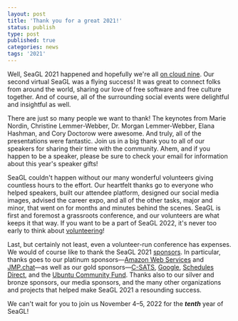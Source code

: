 ```yaml
---
layout: post
title: 'Thank you for a great 2021!'
status: publish
type: post
published: true
categories: news
tags: '2021'
---
```


Well, SeaGL 2021 happened and hopefully we're all [on cloud nine](https://seagl.org/news/2021/10/27/seagl-2021-theme.html).
Our second virtual SeaGL was a flying success!
It was great to connect folks from around the world, sharing our love of free software and free culture together.
And of course, all of the surrounding social events were delightful and insightful as well.

There are just so many people we want to thank!
The keynotes from Marie Nordin, Christine Lemmer-Webber, Dr. Morgan Lemmer-Webber, Elana Hashman, and Cory Doctorow were awesome.
And truly, all of the presentations were fantastic.
Join us in a big thank you to all of our speakers for sharing their time with the community.
Ahem, and if you happen to be a speaker, please be sure to check your email for information about this year's speaker gifts!

SeaGL couldn't happen without our many wonderful volunteers giving countless hours to the effort.
Our heartfelt thanks go to everyone who helped speakers, built our attendee platform, designed our social media images, advised the career expo, and all of the other tasks, major and minor, that went on for months and minutes behind the scenes.
SeaGL is first and foremost a grassroots conference, and our volunteers are what keeps it that way.
If you want to be a part of SeaGL 2022, it's never too early to think about [volunteering](https://seagl.org/news/2021/10/05/volunteers-2021.html)!

Last, but certainly not least, even a volunteer-run conference has expenses.
We would of course like to thank the SeaGL 2021 [sponsors](https://seagl.org/sponsors/2021).
In particular, thanks goes to our platinum sponsors—[Amazon Web Services](https://aws.amazon.com/opensource/) and [JMP.chat](https://jmp.chat/)—as well as our gold sponsors—[C-SATS](https://www.csats.com/), [Google](https://google.com), [Schedules Direct](https://www.schedulesdirect.org/), and the [Ubuntu Community Fund](https://ubuntu.com/community).
Thanks also to our silver and bronze sponsors, our media sponsors, and the many other organizations and projects that helped make SeaGL 2021 a resounding success.

We can't wait for you to join us November 4–5, 2022 for the _**tenth**_ year of SeaGL!
